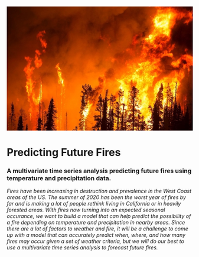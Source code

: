 

![cover_photo](./README_files/wildfire.jpg)


# Predicting Future Fires 
### A multivariate time series analysis predicting future fires using temperature and precipitation data. 

*Fires have been increasing in destruction and prevalence in the West Coast areas of the US. The summer of 2020 has been the worst year of fires by far and is making a lot of people rethink living in California or in heavily forested areas. With fires now turning into an expected seasonal occurance, we want to build a model that can help predict the possibility of a fire depending on temperature and precipitation in nearby areas. Since there are a lot of factors to weather and fire, it will be a challenge to come up with a model that can accurately predict when, where, and how many fires may occur given a set of weather criteria, but we will do our best to use a multivariate time series analysis to forecast future fires.*



